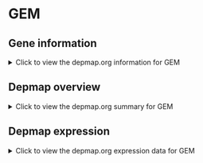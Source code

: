 <h1>GEM</h1>

<h2>Gene information</h2>
<details>
  <summary>Click to view the depmap.org information for GEM</summary>
  <iframe src="https://depmap.org/portal/gene/GEM?tab=about" style="border:none;width:100%;height:800px"></iframe>
</details>

<h2>Depmap overview</h2>
<details>
  <summary>Click to view the depmap.org summary for GEM</summary>
  <iframe src="https://depmap.org/portal/gene/GEM?tab=overview" style="border:none;width:100%;height:800px"></iframe>
</details>

<h2>Depmap expression</h2>
<details>
  <summary>Click to view the depmap.org expression data for GEM</summary>
  <iframe src="https://depmap.org/portal/gene/GEM?tab=characterization" style="border:none;width:100%;height:800px"></iframe>
</details>


<!--
<h2>Reactome Pathway diagram</h2>
PNAME
-->


